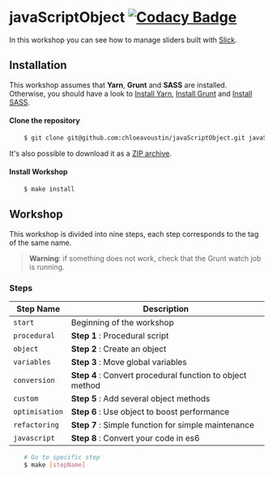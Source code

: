 # javaScriptObject [![Codacy Badge](https://api.codacy.com/project/badge/Grade/e6e980482afe4a7db430ab95e2b19afc)](https://www.codacy.com/app/cav/javaScriptObject?utm_source=github.com&amp;utm_medium=referral&amp;utm_content=chloeavoustin/javaScriptObject&amp;utm_campaign=Badge_Grade)

In this workshop you can see how to manage sliders built with [Slick](http://kenwheeler.github.io/slick/).

## Installation

This workshop assumes that **Yarn**, **Grunt** and **SASS** are installed. Otherwise, you should have a look to [Install Yarn](https://yarnpkg.com/en/docs/install#mac-stable), [Install Grunt](https://gruntjs.com/installing-grunt) and [Install SASS](https://sass-lang.com/install).

#### Clone the repository
```bash
    $ git clone git@github.com:chloeavoustin/javaScriptObject.git javaScriptObject 
```
It's also possible to download it as a [ZIP archive](https://github.com/chloeavoustin/javaScriptObject/archive/master.zip).
    
#### Install Workshop

```bash
    $ make install
```
## Workshop
This workshop is divided into nine steps, each step corresponds to the tag of the same name.
> **Warning**: if something does not work, check that the Grunt watch job is running.

### Steps

| Step Name | Description |
| ------------- | ------------- |
| `start` | Beginning of the workshop |
| `procedural` | **Step 1** : Procedural script |
| `object` | **Step 2** : Create an object |
| `variables` | **Step 3** :  Move global variables |
| `conversion` | **Step 4** : Convert procedural function to object method |
| `custom` | **Step 5** : Add several object methods |
| `optimisation` | **Step 6** : Use object to boost performance |
| `refactoring` | **Step 7** : Simple function for simple maintenance |
| `javascript`| **Step 8** : Convert your code in es6 |


```bash
    # Go to specific step
    $ make [stepName]
```
